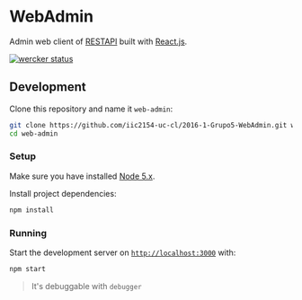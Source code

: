 # WebAdmin

Admin web client of [RESTAPI](https://github.com/iic2154-uc-cl/2016-1-Grupo5-RESTAPI) built with [React.js](https://facebook.github.io/react/).

[![wercker status](https://app.wercker.com/status/f23071916b4987c34cae85e38ec7aa45/m "wercker status")](https://app.wercker.com/project/bykey/f23071916b4987c34cae85e38ec7aa45)

## Development

Clone this repository and name it `web-admin`:

```sh
git clone https://github.com/iic2154-uc-cl/2016-1-Grupo5-WebAdmin.git web-admin
cd web-admin
```

### Setup

Make sure you have installed [Node 5.x](https://nodejs.org/en/).

Install project dependencies:

```sh
npm install
```

### Running

Start the development server on [`http://localhost:3000`](http://localhost:3000/) with:

```sh
npm start
```

> It's debuggable with `debugger`

